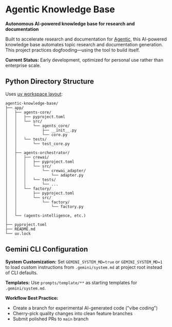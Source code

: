 # Agentic Knowledge Base

**Autonomous AI-powered knowledge base for research and documentation**

Built to accelerate research and documentation for [Agentic](https://github.com/thomashan/agentic), this AI-powered knowledge base automates topic research and documentation generation.
This project practices dogfooding—using the tool to build itself.

**Current Status:** Early development, optimized for personal use rather than enterprise scale.

## Python Directory Structure

Uses [uv workspace layout](https://docs.astral.sh/uv/concepts/projects/workspaces/#workspace-sources):

```
agentic-knowledge-base/
├── app/
│   ├── agents-core/
│   │   ├── pyproject.toml
│   │   └── src/
│   │       └── agents_core/
│   │           ├── __init__.py
│   │           └── core.py
│   │   └── tests/
│   │       └── test_core.py
│   │
│   ├── agents-orchestrator/
│   │   ├── crewai/
│   │   │   ├── pyproject.toml
│   │   │   └── src/
│   │   │       └── crewai_adapter/
│   │   │           └── adapter.py
│   │   │   └── tests/
│   │   │       └── ...
│   │   └── factory/
│   │       ├── pyproject.toml
│   │       └── src/
│   │           └── factory/
│   │               └── factory.py
│   │
│   └── (agents-intelligence, etc.)
│
├── pyproject.toml
├── README.md
└── uv.lock
```

## Gemini CLI Configuration

**System Customization:** Set `GEMINI_SYSTEM_MD=true` or `GEMINI_SYSTEM_MD=1` to load custom instructions from `.gemini/system.md` at project root instead of CLI defaults.

**Templates:** Use `prompts/template/**` as starting templates for `.gemini/system.md`.

**Workflow Best Practice:**

- Create a branch for experimental AI-generated code ("vibe coding")
- Cherry-pick quality changes into clean feature branches
- Submit polished PRs to `main` branch
